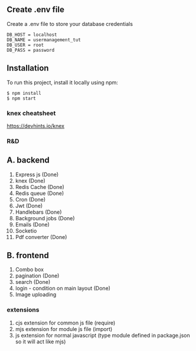 ## Create .env file
Create a .env file to store your database credentials

```
DB_HOST = localhost
DB_NAME = usermanagement_tut
DB_USER = root
DB_PASS = password
```

## Installation
To run this project, install it locally using npm:

```
$ npm install
$ npm start
```


### knex cheatsheet
https://devhints.io/knex

### R&D

A. backend
----------
1. Express js (Done)
2. knex (Done)
3. Redis Cache (Done)
4. Redis queue (Done)
5. Cron (Done)
6. Jwt (Done)
7. Handlebars (Done)
8. Background jobs (Done)
9. Emails (Done)
10. Socketio
11. Pdf converter (Done)

B. frontend
-----------
1. Combo box
2. pagination (Done)
3. search (Done)
4. login - condition on main layout (Done)
5. Image uploading

### extensions
1. cjs extension for common js file (require)
2. mjs extension for module js file (import)
3. js extension for normal javascript (type module defined in package.json so it will act like mjs)